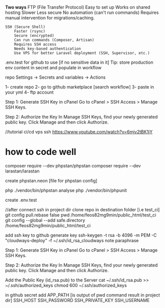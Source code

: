 **Two ways**
    FTP (File Transfer Protocol)
        Easy to set up
        Works on shared hosting	Slower
        Less secure
        No automation (can't run commands)
        Requires manual intervention for migrations/caching.

    SSH (Secure Shell)	
        Faster (rsync)
        Secure (encrypted)
        Can run commands (Composer, Artisan)
        Requires SSH access
        Needs key-based authentication
        Use VPS for better Laravel deployment (SSH, Supervisor, etc.)


.env.test for github to use [if no sensitive data in it]
Tip:
store production env content in secret and populate in workflow

repo Settings → Secrets and variables → Actions 
 


1- create repo
2- go to github marketplace [search workflow]
3- paste in your yml
4- ftp account

Step 1: Generate SSH Key in cPanel
    Go to cPanel > SSH Access > Manage SSH Keys.

Step 2: Authorize the Key
    In Manage SSH Keys, find your newly generated public key.
    Click Manage and then click Authorize.


//tutorial ci/cd vps ssh
https://www.youtube.com/watch?v=6mjv2tBK1jY
# how to code well

composer require --dev phpstan/phpstan
composer require --dev larastan/larastan

create phpstan.neon [file for phpstan config]

php ./vendor/bin/phpstan analyse
php ./vendor/bin/phpunit

create .env.test

//after connect ssh in project dir
clone repo in destination folder [i.e test_ci]
git config pull.rebase false
pwd
	/home/feos82mg9min/public_html/test_ci
git config --global --add safe.directory /home/feos82mg9min/public_html/test_ci

add ssh key to github
generate key
	ssh-keygen -t rsa -b 4096 -m PEM -C "cloudways-deploy" -f ~/.ssh/id_rsa_cloudways
	note paraphrase

Step 1: Generate SSH Key in cPanel
    Go to cPanel > SSH Access > Manage SSH Keys.

Step 2: Authorize the Key
    In Manage SSH Keys, find your newly generated public key.
    Click Manage and then click Authorize.
    
Add the Public Key (id_rsa.pub) to the Server
	cat ~/.ssh/id_rsa.pub >> ~/.ssh/authorized_keys
	chmod 600 ~/.ssh/authorized_keys

in github secret add
APP_PATH	[is output of pwd command result in project dir]
SSH_HOST
SSH_PASSWORD
SSH_PRIVATE_KEY
SSH_USERNAME
